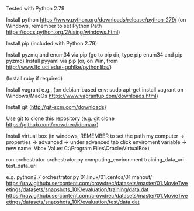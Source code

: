 
Tested with Python 2.79

Install python	https://www.python.org/downloads/release/python-279/
(on Windows, remember to set Python Path https://docs.python.org/2/using/windows.html)

Install pip (included with Python 2.79)

Install pyzmq and enum34 via pip (go to pip dir, type pip enum34 and pip pyzmq)
Install pyyaml via pip (or, on Win, from http://www.lfd.uci.edu/~gohlke/pythonlibs/)

(Install ruby if required)

Install vagrant e.g., 
(on debian-based env: sudo apt-get install vagrant 
on Windows/MacOs https://www.vagrantup.com/downloads.html)

Install git
(http://git-scm.com/downloads)

Use git to clone this repository
(e.g. git clone https://github.com/crowdrec/idomaar)

Install virtual box
(in windows, REMEMBER to set the path my computer -> properties -> advanced -> under advanced tab click enviroment variable -> new name: Vbox Value: C:\Program Files\Oracle\VirtualBox)

run orchestrator orchestrator.py computing_environment training_data_uri test_data_uri

e.g. python2.7 orchestrator.py 01.linux/01.centos/01.mahout/ https://raw.githubusercontent.com/crowdrec/datasets/master/01.MovieTweetings/datasets/snapshots_10K/evaluation/training/data.dat https://raw.githubusercontent.com/crowdrec/datasets/master/01.MovieTweetings/datasets/snapshots_10K/evaluation/test/data.dat
